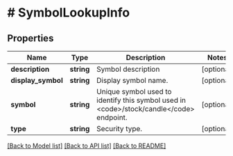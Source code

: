 # # SymbolLookupInfo

## Properties

Name | Type | Description | Notes
------------ | ------------- | ------------- | -------------
**description** | **string** | Symbol description | [optional]
**display_symbol** | **string** | Display symbol name. | [optional]
**symbol** | **string** | Unique symbol used to identify this symbol used in &lt;code&gt;/stock/candle&lt;/code&gt; endpoint. | [optional]
**type** | **string** | Security type. | [optional]

[[Back to Model list]](../../README.md#models) [[Back to API list]](../../README.md#endpoints) [[Back to README]](../../README.md)

